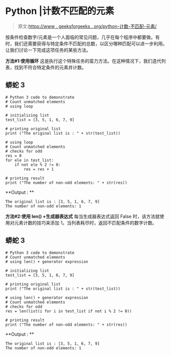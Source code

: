 # Python |计数不匹配的元素

> 原文:[https://www . geeksforgeeks . org/python-计数-不匹配-元素/](https://www.geeksforgeeks.org/python-count-unmatched-elements/)

按条件检查数字/元素是一个人面临的常见问题，几乎在每个程序中都要做。有时，我们还需要获得与特定条件不匹配的总数，以区分哪种匹配可以进一步利用。让我们讨论一下完成这项任务的某些方法。

**方法#1:使用循环**
这是执行这个特殊任务的蛮力方法。在这种情况下，我们迭代列表，找到不符合特定条件的元素并计数。

## 蟒蛇 3

```
# Python 3 code to demonstrate 
# Count unmatched elements
# using loop

# initializing list
test_list = [3, 5, 1, 6, 7, 9]

# printing original list
print ("The original list is : " + str(test_list))

# using loop
# Count unmatched elements
# checks for odd
res = 0
for ele in test_list:
    if not ele % 2 != 0:
        res = res + 1

# printing result
print ("The number of non-odd elements: " + str(res))
```

**Output : **

```
The original list is : [3, 5, 1, 6, 7, 9]
The number of non-odd elements: 1
```

**方法#2:使用 len() +生成器表达式**
每当生成器表达式返回 False 时，该方法就使用对元素计数的技巧来添加 1。当列表耗尽时，返回不匹配条件的数字计数。

## 蟒蛇 3

```
# Python 3 code to demonstrate 
# Count unmatched elements
# using len() + generator expression

# initializing list
test_list = [3, 5, 1, 6, 7, 9]

# printing original list
print ("The original list is : " + str(test_list))

# using len() + generator expression
# Count unmatched elements
# checks for odd
res = len(list(i for i in test_list if not i % 2 != 0))

# printing result
print ("The number of non-odd elements: " + str(res))
```

**Output : **

```
The original list is : [3, 5, 1, 6, 7, 9]
The number of non-odd elements: 1
```